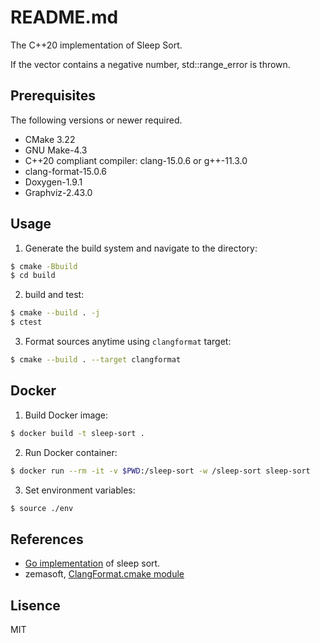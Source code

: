 # README.md

The C++20 implementation of Sleep Sort.

If the vector contains a negative number, std::range_error is thrown.

## Prerequisites

The following versions or newer required.

* CMake 3.22
* GNU Make-4.3
* C++20 compliant compiler: clang-15.0.6 or g++-11.3.0
* clang-format-15.0.6
* Doxygen-1.9.1
* Graphviz-2.43.0

## Usage

1. Generate the build system and navigate to the directory:
```bash
$ cmake -Bbuild
$ cd build
```

2. build and test:
```bash
$ cmake --build . -j
$ ctest
```

3. Format sources anytime using `clangformat` target:
```bash
$ cmake --build . --target clangformat
```

## Docker

1. Build Docker image:
```bash
$ docker build -t sleep-sort .
```

2. Run Docker container:
```bash
$ docker run --rm -it -v $PWD:/sleep-sort -w /sleep-sort sleep-sort
```

3. Set environment variables:
```bash
$ source ./env
```

## References

* [Go implementation](https://github.com/youpong/sleep-sort) of sleep sort.
* zemasoft, [ClangFormat.cmake module](https://github.com/zemasoft/clangformat-cmake)

## Lisence

MIT

